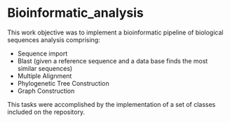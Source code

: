 # Bioinformatic_analysis
This work objective was to implement a bioinformatic pipeline of biological sequences analysis comprising:
  - Sequence import
  - Blast (given a reference sequence and a data base finds the most similar sequences)
  - Multiple Alignment
  - Phylogenetic Tree Construction
  - Graph Construction
  
This tasks were accomplished by the implementation of a set of classes included on the repository.
